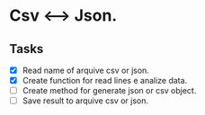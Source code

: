 # Csv <--> Json.
## Tasks

- [x] Read name of arquive csv or json.
- [x] Create function for read lines e analize data.
- [ ] Create method for generate json or csv object.
- [ ] Save result to arquive csv or json.